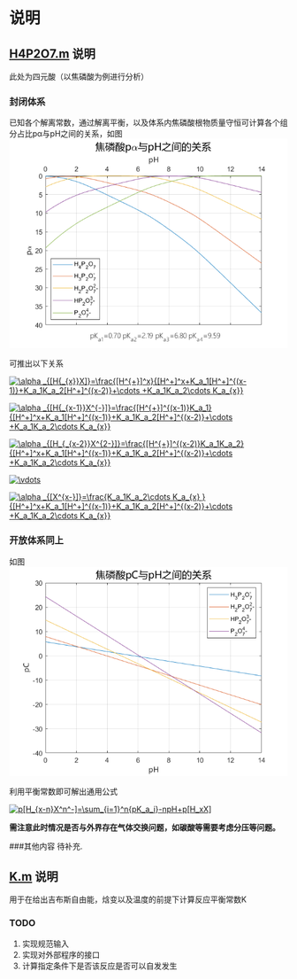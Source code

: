 # 说明
## [H4P2O7.m](https://github.com/IchinoseHimeki/Water-Environment-Chemistry/blob/master/H4P2O7/H4P2O7.m) 说明

此处为四元酸（以焦磷酸为例进行分析） 

### 封闭体系 
已知各个解离常数，通过解离平衡，以及体系内焦磷酸根物质量守恒可计算各个组分占比pα与pH之间的关系，如图![pα-pH](https://raw.githubusercontent.com/IchinoseHimeki/Water-Environment-Chemistry/master/H4P2O7/p%CE%B1-pH.png)

可推出以下关系

<a href="https://www.codecogs.com/eqnedit.php?latex=\fn_phv&space;\alpha&space;_{[H{_{x}}X]}=\frac{[H^{&plus;}]^x}{[H^&plus;]^x&plus;K_a_1[H^&plus;]^{(x-1)}&plus;K_a_1K_a_2[H^&plus;]^{(x-2)}&plus;\cdots&space;&plus;K_a_1K_a_2\cdots&space;K_a_{x}}" target="_blank"><img src="https://latex.codecogs.com/gif.latex?\fn_phv&space;\alpha&space;_{[H{_{x}}X]}=\frac{[H^{&plus;}]^x}{[H^&plus;]^x&plus;K_a_1[H^&plus;]^{(x-1)}&plus;K_a_1K_a_2[H^&plus;]^{(x-2)}&plus;\cdots&space;&plus;K_a_1K_a_2\cdots&space;K_a_{x}}" title="\alpha _{[H{_{x}}X]}=\frac{[H^{+}]^x}{[H^+]^x+K_a_1[H^+]^{(x-1)}+K_a_1K_a_2[H^+]^{(x-2)}+\cdots +K_a_1K_a_2\cdots K_a_{x}}" /></a>

<a href="https://www.codecogs.com/eqnedit.php?latex=\fn_phv&space;\alpha&space;_{[H{_{x-1}}X^{-}]}=\frac{[H^{&plus;}]^{(x-1)}K_a_1}{[H^&plus;]^x&plus;K_a_1[H^&plus;]^{(x-1)}&plus;K_a_1K_a_2[H^&plus;]^{(x-2)}&plus;\cdots&space;&plus;K_a_1K_a_2\cdots&space;K_a_{x}}" target="_blank"><img src="https://latex.codecogs.com/gif.latex?\fn_phv&space;\alpha&space;_{[H{_{x-1}}X^{-}]}=\frac{[H^{&plus;}]^{(x-1)}K_a_1}{[H^&plus;]^x&plus;K_a_1[H^&plus;]^{(x-1)}&plus;K_a_1K_a_2[H^&plus;]^{(x-2)}&plus;\cdots&space;&plus;K_a_1K_a_2\cdots&space;K_a_{x}}" title="\alpha _{[H{_{x-1}}X^{-}]}=\frac{[H^{+}]^{(x-1)}K_a_1}{[H^+]^x+K_a_1[H^+]^{(x-1)}+K_a_1K_a_2[H^+]^{(x-2)}+\cdots +K_a_1K_a_2\cdots K_a_{x}}" /></a>

<a href="https://www.codecogs.com/eqnedit.php?latex=\fn_phv&space;\alpha&space;_{[H_{_{x-2}}X^{2-}]}=\frac{[H^{&plus;}]^{(x-2)}K_a_1K_a_2}{[H^&plus;]^x&plus;K_a_1[H^&plus;]^{(x-1)}&plus;K_a_1K_a_2[H^&plus;]^{(x-2)}&plus;\cdots&space;&plus;K_a_1K_a_2\cdots&space;K_a_{x}}" target="_blank"><img src="https://latex.codecogs.com/gif.latex?\fn_phv&space;\alpha&space;_{[H_{_{x-2}}X^{2-}]}=\frac{[H^{&plus;}]^{(x-2)}K_a_1K_a_2}{[H^&plus;]^x&plus;K_a_1[H^&plus;]^{(x-1)}&plus;K_a_1K_a_2[H^&plus;]^{(x-2)}&plus;\cdots&space;&plus;K_a_1K_a_2\cdots&space;K_a_{x}}" title="\alpha _{[H_{_{x-2}}X^{2-}]}=\frac{[H^{+}]^{(x-2)}K_a_1K_a_2}{[H^+]^x+K_a_1[H^+]^{(x-1)}+K_a_1K_a_2[H^+]^{(x-2)}+\cdots +K_a_1K_a_2\cdots K_a_{x}}" /></a>

<a href="https://www.codecogs.com/eqnedit.php?latex=\fn_phv&space;\vdots" target="_blank"><img src="https://latex.codecogs.com/gif.latex?\fn_phv&space;\vdots" title="\vdots" /></a>

<a href="https://www.codecogs.com/eqnedit.php?latex=\fn_phv&space;\alpha&space;_{[X^{x-}]}=\frac{K_a_1K_a_2\cdots&space;K_a_{x}&space;}{[H^&plus;]^x&plus;K_a_1[H^&plus;]^{(x-1)}&plus;K_a_1K_a_2[H^&plus;]^{(x-2)}&plus;\cdots&space;&plus;K_a_1K_a_2\cdots&space;K_a_{x}}" target="_blank"><img src="https://latex.codecogs.com/gif.latex?\fn_phv&space;\alpha&space;_{[X^{x-}]}=\frac{K_a_1K_a_2\cdots&space;K_a_{x}&space;}{[H^&plus;]^x&plus;K_a_1[H^&plus;]^{(x-1)}&plus;K_a_1K_a_2[H^&plus;]^{(x-2)}&plus;\cdots&space;&plus;K_a_1K_a_2\cdots&space;K_a_{x}}" title="\alpha _{[X^{x-}]}=\frac{K_a_1K_a_2\cdots K_a_{x} }{[H^+]^x+K_a_1[H^+]^{(x-1)}+K_a_1K_a_2[H^+]^{(x-2)}+\cdots +K_a_1K_a_2\cdots K_a_{x}}" /></a>

### 开放体系同上
如图![pα-pH]( https://raw.githubusercontent.com/IchinoseHimeki/Water-Environment-Chemistry/master/H4P2O7/pC-pH.png)

利用平衡常数即可解出通用公式

<a href="https://www.codecogs.com/eqnedit.php?latex=\fn_phv&space;p[H_{x-n}X^n^-]=\sum_{i=1}^n{pK_a_i}-npH&plus;p[H_xX]" target="_blank"><img src="https://latex.codecogs.com/gif.latex?\fn_phv&space;p[H_{x-n}X^n^-]=\sum_{i=1}^n{pK_a_i}-npH&plus;p[H_xX]" title="p[H_{x-n}X^n^-]=\sum_{i=1}^n{pK_a_i}-npH+p[H_xX]" /></a>

**需注意此时情况是否与外界存在气体交换问题，如碳酸等需要考虑分压等问题。**

###其他内容
待补充.

## [K.m](https://github.com/IchinoseHimeki/Water-Environment-Chemistry/blob/master/H4P2O7/K.m) 说明

用于在给出吉布斯自由能，焓变以及温度的前提下计算反应平衡常数K

### TODO
1. 实现规范输入
2. 实现对外部程序的接口
3. 计算指定条件下是否该反应是否可以自发发生
